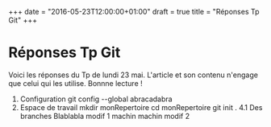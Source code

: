 +++
date = "2016-05-23T12:00:00+01:00"
draft = true
title = "Réponses Tp Git"
+++

# Réponses Tp Git
Voici les réponses du Tp de lundi 23 mai. L'article et son contenu n'engage que celui qui les utilise. Bonnne lecture !
1. Configuration
git config --global abracadabra
2. Espace de travail
mkdir monRepertoire
cd monRepertoire
git init .
4.1 Des branches
Blablabla modif 1
machin machin modif 2